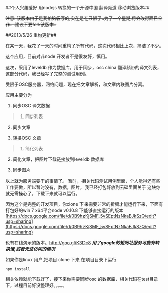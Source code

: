 ##个人兴趣爱好 用nodejs 转换的一个开源中国 翻译频道 移动浏览版本##




<s>注意: 该版本由于是我拍脑袋写的,实在是在丑陋了..为了一个星期,将会改得面目全非....建议不要fork该版本..</s>

##2013/5/26 重构更新##

在某一天，我花了一天的时间重构了所有代码，这次代码相比上次，简洁了不少。

这个应用，目前对非node 开发者不是很友好，慎用。

这次，采用了leveldb 作为数据库，用于同步，osc china 翻译频带的译文列表，这部分代码，我已经写了完整的测试用例。

受限于OSC服务器，网络问题，现在把文章解析，和文章内联图片分离。

应用主要分为

1. 同步OSC 译文数据
> 1. 同步列表
  2. 同步文章

2. 转换OSC 文章
> 1. 简化列表
  2. 简化文章，把图片下载链接放到leveldb 数据库

3. 同步图片

以上就为服务端要干的事情了。 暂时，相关代码测试用例里面，个人觉得还有些工作要做，所以暂时没有，数据，图片，我已经打包好放到云碟里面关于
这块你就无需操心了，下载下来就可以运行。

因为这个是完整的开发项目，你clone 下来需要非常的折腾才能运行下来，下面有打包好的win 7 x64平台node v0.10.8 下能够直接运行的版本
[https://docs.google.com/file/d/0B9hzKjSMF_5vSEptNzNkaEJkSzQ/edit?usp=sharing](https://docs.google.com/file/d/0B9hzKjSMF_5vSEptNzNkaEJkSzQ/edit?usp=sharing)

也有在线演示的版本。http://goo.gl/K3Dc8 ***用了google的短网址服务可能有转换慢,或者无法访问的情况***

如果你是linux 用户,把项目 clone 下来 在项目目录下运行

`npm install`

相关依赖就能下载好了，接下来你需要同步osc 的数据库，相关代码在test目录下，过程目前好没整理好。。。。。
